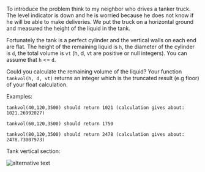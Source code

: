 To introduce the problem think to my neighbor who drives a tanker truck. 
The level indicator is down and he is worried
because he does not know if he will be able to make deliveries. 
We put the truck on a horizontal ground and measured the height of the liquid in the tank.

Fortunately the tank is a perfect cylinder and the vertical walls on each end are flat.
The height of the remaining liquid is `h`, the diameter of the cylinder is `d`,
the total volume is `vt` (h, d, vt are positive or null integers). 
You can assume that `h` <= `d`.

Could you calculate the remaining volume of the liquid?
Your function `tankvol(h, d, vt)` returns an integer which is the truncated result (e.g floor)
of your float calculation.

Examples:

```
tankvol(40,120,3500) should return 1021 (calculation gives about: 1021.26992027)

tankvol(60,120,3500) should return 1750

tankvol(80,120,3500) should return 2478 (calculation gives about: 2478.73007973)
```

Tank vertical section:

![alternative text](http://i.imgur.com/wmt0U43.png)